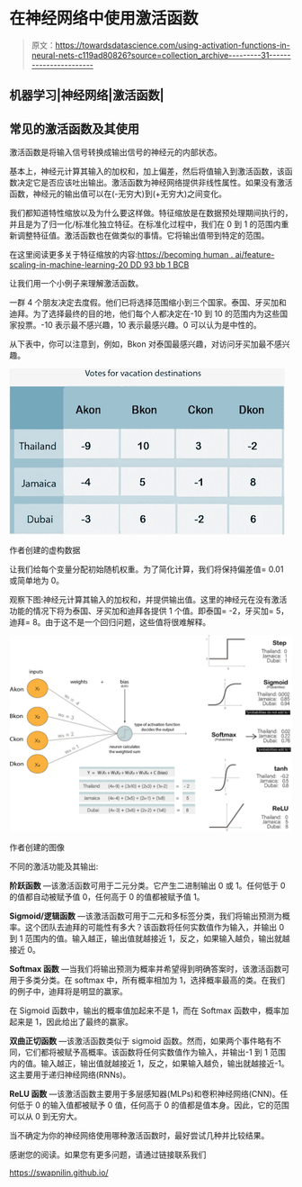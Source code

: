 # 在神经网络中使用激活函数

> 原文：<https://towardsdatascience.com/using-activation-functions-in-neural-nets-c119ad80826?source=collection_archive---------31----------------------->

## 机器学习|神经网络|激活函数|

## 常见的激活函数及其使用

激活函数是将输入信号转换成输出信号的神经元的内部状态。

基本上，神经元计算其输入的加权和，加上偏差，然后将值输入到激活函数，该函数决定它是否应该吐出输出。激活函数为神经网络提供非线性属性。如果没有激活函数，神经元的输出值可以在(-无穷大)到(+无穷大)之间变化。

我们都知道特性缩放以及为什么要这样做。特征缩放是在数据预处理期间执行的，并且是为了归一化/标准化独立特征。在标准化过程中，我们在 0 到 1 的范围内重新调整特征值。激活函数也在做类似的事情。它将输出值带到特定的范围。

在这里阅读更多关于特征缩放的内容:[https://becoming human . ai/feature-scaling-in-machine-learning-20 DD 93 bb 1 BCB](https://becominghuman.ai/feature-scaling-in-machine-learning-20dd93bb1bcb)

让我们用一个小例子来理解激活函数。

一群 4 个朋友决定去度假。他们已将选择范围缩小到三个国家。泰国、牙买加和迪拜。为了选择最终的目的地，他们每个人都决定在-10 到 10 的范围内为这些国家投票。-10 表示最不感兴趣，10 表示最感兴趣。0 可以认为是中性的。

从下表中，你可以注意到，例如，Bkon 对泰国最感兴趣，对访问牙买加最不感兴趣。

![](img/1406e79b4db93f02e4920896f129fe74.png)

作者创建的虚构数据

让我们给每个变量分配初始随机权重。为了简化计算，我们将保持偏差值= 0.01 或简单地为 0。

观察下图:神经元计算其输入的加权和，并提供输出值。这里的神经元在没有激活功能的情况下将为泰国、牙买加和迪拜各提供 1 个值。即泰国= -2，牙买加= 5，迪拜= 8。由于这不是一个回归问题，这些值将很难解释。

![](img/51e4b0589af8ed7322e9b33c9bdbc20a.png)

作者创建的图像

不同的激活功能及其输出:

**阶跃函数** —该激活函数可用于二元分类。它产生二进制输出 0 或 1。任何低于 0 的值都自动被赋予值 0，任何高于 0 的值都被赋予值 1。

**Sigmoid/逻辑函数** —该激活函数可用于二元和多标签分类，我们将输出预测为概率。这个团队去迪拜的可能性有多大？该函数将任何实数值作为输入，并输出 0 到 1 范围内的值。输入越正，输出值就越接近 1，反之，如果输入越负，输出就越接近 0。

**Softmax 函数** —当我们将输出预测为概率并希望得到明确答案时，该激活函数可用于多类分类。在 softmax 中，所有概率相加为 1，选择概率最高的类。在我们的例子中，迪拜将是明显的赢家。

在 Sigmoid 函数中，输出的概率值加起来不是 1，而在 Softmax 函数中，概率加起来是 1，因此给出了最终的赢家。

**双曲正切函数** —该激活函数类似于 sigmoid 函数。然而，如果两个事件略有不同，它们都将被赋予高概率。该函数将任何实数值作为输入，并输出-1 到 1 范围内的值。输入越正，输出值就越接近 1，反之，如果输入越负，输出就越接近-1。这主要用于递归神经网络(RNNs)。

**ReLU 函数** —该激活函数主要用于多层感知器(MLPs)和卷积神经网络(CNN)。任何低于 0 的输入值都被赋予 0 值，任何高于 0 的值都是值本身。因此，它的范围可以从 0 到无穷大。

当不确定为你的神经网络使用哪种激活函数时，最好尝试几种并比较结果。

感谢您的阅读。如果您有更多问题，请通过链接联系我们

<https://swapnilin.github.io/> 